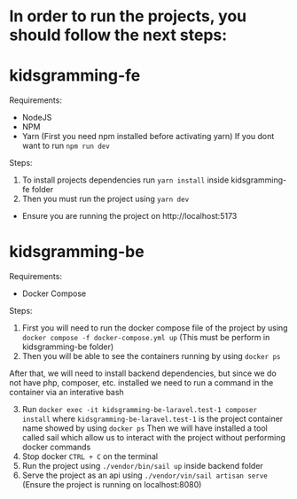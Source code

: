 # In order to run the projects, you should follow the next steps:

# kidsgramming-fe

Requirements:

- NodeJS
- NPM
- Yarn (First you need npm installed before activating yarn)
   If you dont want to run `npm run dev`

Steps:

1. To install projects dependencies run `yarn install` inside kidsgramming-fe folder
2. Then you must run the project using `yarn dev`

- Ensure you are running the project on http://localhost:5173

# kidsgramming-be

Requirements:

- Docker Compose

Steps:

1. First you will need to run the docker compose file of the project by using `docker compose -f docker-compose.yml up` (This must be perform in kidsgramming-be folder)
2. Then you will be able to see the containers running by using `docker ps`

After that, we will need to install backend dependencies, but since we do not have php, composer, etc. installed we need to run a command in the container via an interative bash

3. Run `docker exec -it kidsgramming-be-laravel.test-1 composer install` where `kidsgramming-be-laravel.test-1` is the project container name showed by using `docker ps`
   Then we will have installed a tool called sail which allow us to interact with the project without performing docker commands
4. Stop docker `CTRL + C` on the terminal
5. Run the project using `./vendor/bin/sail up` inside backend folder
6. Serve the project as an api using `./vendor/vin/sail artisan serve` (Ensure the project is running on localhost:8080)
